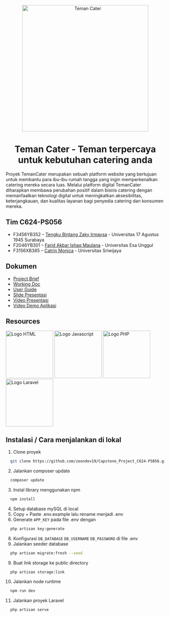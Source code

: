 
<p align="center"><a href="https://temancater.xyz/" target="_blank"><img src="https://github.com/zeondev19/Capstone_Project_C624-PS056/assets/135107039/22b0a070-bb4b-4270-bafe-f4e88ecbbddf" width="400" alt="Teman Cater"></a></p>

<h1 align="center"><b>Teman Cater - Teman terpercaya untuk kebutuhan catering anda</b></h1>

Proyek TemanCater merupakan sebuah platform website yang bertujuan untuk membantu para ibu-ibu rumah tangga yang ingin memperkenalkan catering mereka secara luas. Melalui platform digital TemanCater diharapkan membawa perubahan positif dalam bisnis catering dengan memanfaatkan teknologi digital untuk meningkatkan aksesibilitas, keterjangkauan, dan kualitas layanan bagi penyedia catering dan konsumen mereka.
## Tim C624-PS056

- F3456YB352 – [Tengku Bintang Zaky Irmaysa](https://github.com/zeondev19) - Universitas 17 Agustus 1945 Surabaya
- F2046YB301 – [Farid Akbar Ishaq Maulana](https://github.com/mesir998) - Universitas Esa Unggul
- F3156XB385 – [Catrin Monica](https://github.com/catrinmonica/Catrinmonica) - Universitas Sriwijaya
  
## Dokumen
- [Project Brief](https://docs.google.com/document/d/1-Bs8ZA5_E80Z7i-Ri8UBvCmlinJAmRopt76qLB9xANE/edit?usp=sharing)
- [Working Doc](https://docs.google.com/document/d/1zmk--U6bOIFGtG29zrIpcWRHh2zBx2yopy0raeAVHLc/edit?usp=sharing)
- [User Guide](https://www.canva.com/design/DAGIeSznJyM/_OKJV_3WFpRSoVcW-AY63g/edit)
- [Slide Presentasi](https://www.canva.com/design/DAGIZOv4bX8/Gz5ZYJrRZ2qcpo-50s9oog/view?utm_content=DAGIZOv4bX8&utm_campaign=designshare&utm_medium=link&utm_source=editor)
- [Video Presentasi](https://youtu.be/dzvdcvrvx8g)
- [Video Demo Aplikasi](https://youtu.be/irYg7qZp1D0)

## Resources
<span><img src="https://upload.wikimedia.org/wikipedia/commons/thumb/6/61/HTML5_logo_and_wordmark.svg/768px-HTML5_logo_and_wordmark.svg.png" width="150" alt="Logo HTML"></span>
<span><img src="https://upload.wikimedia.org/wikipedia/commons/thumb/9/99/Unofficial_JavaScript_logo_2.svg/1200px-Unofficial_JavaScript_logo_2.svg.png" width="150" alt="Logo Javascript"></span>
<a href="https://www.php.net/" target="_blank"><img src="https://upload.wikimedia.org/wikipedia/commons/thumb/2/27/PHP-logo.svg/2560px-PHP-logo.svg.png" width="150" alt="Logo PHP"></a>
<a href="https://laravel.com/" target="_blank"><img src="https://upload.wikimedia.org/wikipedia/commons/thumb/9/9a/Laravel.svg/1969px-Laravel.svg.png" width="150" alt="Logo Laravel"></a>

## Instalasi / Cara menjalankan di lokal
1. Clone proyek
```bash
  git clone https://github.com/zeondev19/Capstone_Project_C624-PS056.git
```
2. Jalankan composer update
```bash
  composer update
```
3. Instal library menggunakan npm
```bash
  npm install
```
4. Setup database mySQL di local
5. Copy + Paste .env.example lalu rename menjadi .env
6. Generate `APP_KEY` pada file .env dengan
```bash
  php artisan key:generate
```
8. Konfigurasi `DB_DATABASE` `DB_USERNAME` `DB_PASSWORD` di file .env
9. Jalankan seeder database
```bash
  php artisan migrate:fresh --seed
```
9. Buat link storage ke public directory
```bash
  php artisan storage:link
```
10. Jalankan node runtime
```bash
  npm run dev
```
11. Jalankan proyek Laravel
```bash
  php artisan serve
```
